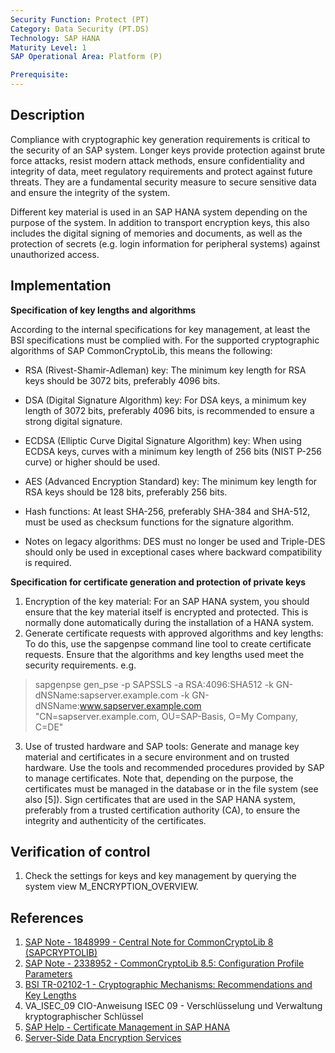 ```yaml
---
Security Function: Protect (PT)
Category: Data Security (PT.DS)
Technology: SAP HANA
Maturity Level: 1
SAP Operational Area: Platform (P)

Prerequisite: 
---
```


## Description

Compliance with cryptographic key generation requirements is critical to the security of an SAP system. Longer keys provide protection against brute force attacks, resist modern attack methods, ensure confidentiality and integrity of data, meet regulatory requirements and protect against future threats. They are a fundamental security measure to secure sensitive data and ensure the integrity of the system.

Different key material is used in an SAP HANA system depending on the purpose of the system. In addition to transport encryption keys, this also includes the digital signing of memories and documents, as well as the protection of secrets (e.g. login information for peripheral systems) against unauthorized access. 

## Implementation

**Specification of key lengths and algorithms**

According to the internal specifications for key management, at least the BSI specifications must be complied with. For the supported cryptographic algorithms of SAP CommonCryptoLib, this means the following:

- RSA (Rivest-Shamir-Adleman) key: The minimum key length for RSA keys should be 3072 bits, preferably 4096 bits.

- DSA (Digital Signature Algorithm) key: For DSA keys, a minimum key length of 3072 bits, preferably 4096 bits, is recommended to ensure a strong digital signature.

- ECDSA (Elliptic Curve Digital Signature Algorithm) key: When using ECDSA keys, curves with a minimum key length of 256 bits (NIST P-256 curve) or higher should be used.

- AES (Advanced Encryption Standard) key: The minimum key length for RSA keys should be 128 bits, preferably 256 bits.

- Hash functions: At least SHA-256, preferably SHA-384 and SHA-512, must be used as checksum functions for the signature algorithm.

- Notes on legacy algorithms: DES must no longer be used and Triple-DES should only be used in exceptional cases where backward compatibility is required.

**Specification for certificate generation and protection of private keys**

1. Encryption of the key material: For an SAP HANA system, you should ensure that the key material itself is encrypted and protected. This is normally done automatically during the installation of a HANA system.
2. Generate certificate requests with approved algorithms and key lengths: To do this, use the sapgenpse command line tool to create certificate requests. Ensure that the algorithms and key lengths used meet the security requirements. e.g.
> sapgenpse gen_pse -p SAPSSLS -a RSA:4096:SHA512 -k GN-dNSName:sapserver.example.com -k GN-dNSName:www.sapserver.example.com "CN=sapserver.example.com, OU=SAP-Basis, O=My Company, C=DE"
3. Use of trusted hardware and SAP tools: Generate and manage key material and certificates in a secure environment and on trusted hardware. Use the tools and recommended procedures provided by SAP to manage certificates. Note that, depending on the purpose, the certificates must be managed in the database or in the file system (see also [5]). Sign certificates that are used in the SAP HANA system, preferably from a trusted certification authority (CA), to ensure the integrity and authenticity of the certificates.


## Verification of control

1. Check the settings for keys and key management by querying the system view M_ENCRYPTION_OVERVIEW.

## References

1. [SAP Note - 1848999 - Central Note for CommonCryptoLib 8 (SAPCRYPTOLIB)](https://me.sap.com/notes/1848999)
2. [SAP Note - 2338952 - CommonCryptoLib 8.5: Configuration Profile Parameters](https://me.sap.com/notes/2338952)
3. [BSI TR-02102-1 - Cryptographic Mechanisms: Recommendations and Key Lengths](https://www.bsi.bund.de/SharedDocs/Downloads/EN/BSI/Publications/TechGuidelines/TG02102/BSI-TR-02102-1.html)
4. VA_ISEC_09 CIO-Anweisung ISEC 09 - Verschlüsselung und Verwaltung kryptographischer Schlüssel
5. [SAP Help - Certificate Management in SAP HANA](https://help.sap.com/docs/SAP_HANA_PLATFORM/b3ee5778bc2e4a089d3299b82ec762a7/1e6042c4402545f7a0574f7bc91fab25.html?locale=en-US)
6. [Server-Side Data Encryption Services](https://help.sap.com/docs/SAP_HANA_PLATFORM/b3ee5778bc2e4a089d3299b82ec762a7/b30fda1483b34628802a8d62bd5d39df.html?locale=en-US)